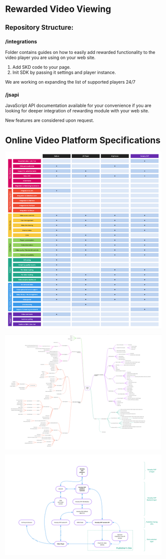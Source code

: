 # Rewarded Video Viewing

## Repository Structure:

### /integrations
Folder contains guides on how to easily add rewarded functionality to the video player you are using on your web site.

1. Add SKD code to your page.
2. Init SDK by passing it settings and player instance.

We are working on expanding the list of supported players 24/7

### /jsapi
JavaScript API documentation available for your convenience if you are looking for deeper integration of rewarding module with your web site.

New features are considered upon request.


# Online Video Platform Specifications

![image](https://raw.githubusercontent.com/verasitytech/docs/master/img/verasity_ovp_1.png)

![image](https://raw.githubusercontent.com/verasitytech/docs/master/img/verasity_ovp_2.png)

![image](https://raw.githubusercontent.com/verasitytech/docs/master/img/verasity_ovp_3.png)

